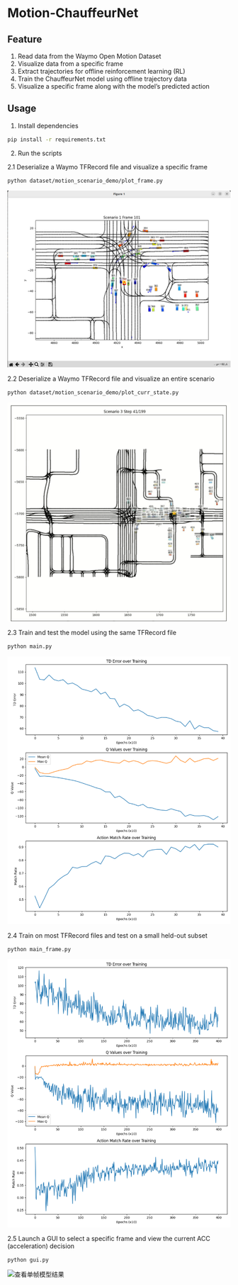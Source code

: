 # Motion-ChauffeurNet

## Feature

1. Read data from the Waymo Open Motion Dataset
2. Visualize data from a specific frame
3. Extract trajectories for offline reinforcement learning (RL)
4. Train the ChauffeurNet model using offline trajectory data
5. Visualize a specific frame along with the model’s predicted action

## Usage

1. Install dependencies
```bash
pip install -r requirements.txt
```

2. Run the scripts

2.1 Deserialize a Waymo TFRecord file and visualize a specific frame

```bash
python dataset/motion_scenario_demo/plot_frame.py
```
![显示特定帧](dataset/data/plot_frame.png)

2.2 Deserialize a Waymo TFRecord file and visualize an entire scenario

```bash
python dataset/motion_scenario_demo/plot_curr_state.py
```
![显示特征场景](dataset/data/plot_curr_state.gif)


2.3 Train and test the model using the same TFRecord file

```bash
python main.py
```
![显示特征场景训练数据](dataset/data/main.png)

2.4 Train on most TFRecord files and test on a small held-out subset

```bash
python main_frame.py
```
![显示场景训练数据](dataset/data/main_frame.png)

2.5 Launch a GUI to select a specific frame and view the  current ACC (acceleration) decision

```bash
python gui.py
```
![查看单帧模型结果](dataset/data/gui.gif)

